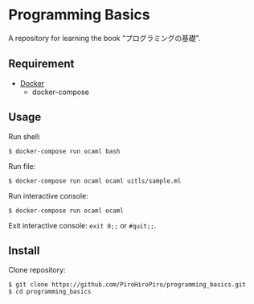 # Programming Basics

A repository for learning the book "プログラミングの基礎".

## Requirement

- [Docker](https://www.docker.com/)
  - docker-compose

## Usage

Run shell:

```console
$ docker-compose run ocaml bash
```

Run file:

```console
$ docker-compose run ocaml ocaml uitls/sample.ml
```

Run interactive console:

```console
$ docker-compose run ocaml ocaml
```

Exit interactive console: `exit 0;;` or `#quit;;`.

## Install

Clone repository:

```console
$ git clone https://github.com/PiroHiroPiro/programming_basics.git
$ cd programming_basics
```
